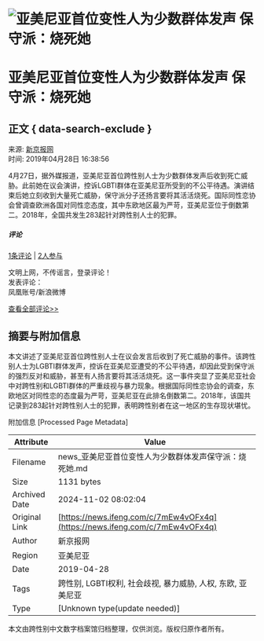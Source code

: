 # ![亚美尼亚首位变性人为少数群体发声 保守派：烧死她](https://x0.ifengimg.com/ucms/2019_38/AC5B8A2AE18AB61C7067AFFDBBCD12D16295DDA2_w121_h75.jpg)

# 亚美尼亚首位变性人为少数群体发声 保守派：烧死她

## 正文 { data-search-exclude }


来源: [新京报网](http://www.bjnews.com.cn/wevideo/2019/04/28/573436.html)  
时间: 2019年04月28日 16:38:56  

4月27日，据外媒报道，亚美尼亚首位跨性别人士为少数群体发声后收到死亡威胁。此前她在议会演讲，控诉LGBTI群体在亚美尼亚所受到的不公平待遇。演讲结束后她立刻收到大量死亡威胁，保守派分子还扬言要将其活活烧死。国际同性恋协会曾调查欧洲各国对同性恋态度，其中东欧地区最为严苛，亚美尼亚位于倒数第二。2018年，全国共发生283起针对跨性别人士的犯罪。

##### 评论
[1条评论](https://gentie.ifeng.com/c/comment/7mEw4vOFx4q) | [2人参与](https://gentie.ifeng.com/c/comment/7mEw4vOFx4q)

文明上网，不传谣言，登录评论！  
发表评论：  
凤凰账号/新浪微博  

[查看全部评论>>](https://gentie.ifeng.com/c/comment/7mEw4vOFx4q)

## 摘要与附加信息

<!-- tcd_abstract -->
本文讲述了亚美尼亚首位跨性别人士在议会发言后收到了死亡威胁的事件。该跨性别人士为LGBTI群体发声，控诉在亚美尼亚遭受的不公平待遇，却因此受到保守派的强烈反对和威胁，甚至有人扬言要将其活活烧死。这一事件突显了亚美尼亚社会中对跨性别和LGBTI群体的严重歧视与暴力现象。根据国际同性恋协会的调查，东欧地区对同性恋的态度最为严苛，亚美尼亚在此排名倒数第二。2018年，该国共记录到283起针对跨性别人士的犯罪，表明跨性别者在这一地区的生存现状堪忧。
<!-- tcd_abstract_end -->

附加信息 [Processed Page Metadata]

| Attribute       | Value                                  |
|-----------------|----------------------------------------|
| Filename        | news_亚美尼亚首位变性人为少数群体发声保守派：烧死她.md                             |
| Size            | 1131 bytes                           |
| Archived Date   | 2024-11-02 08:02:04                             |
| Original Link   | [https://news.ifeng.com/c/7mEw4vOFx4q](https://news.ifeng.com/c/7mEw4vOFx4q)                       |
| Author          | 新京报网                               |
| Region          | 亚美尼亚                               |
| Date            | 2019-04-28                                 |
| Tags            | 跨性别, LGBTI权利, 社会歧视, 暴力威胁, 人权, 东欧, 亚美尼亚                                 |
| Type            | [Unknown type(update needed)]                                 |
<!-- tcd_table_end -->

本文由跨性别中文数字档案馆归档整理，仅供浏览。版权归原作者所有。
